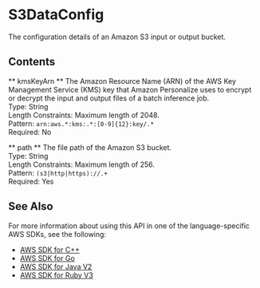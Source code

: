 # S3DataConfig<a name="API_S3DataConfig"></a>

The configuration details of an Amazon S3 input or output bucket\.

## Contents<a name="API_S3DataConfig_Contents"></a>

 ** kmsKeyArn **   <a name="personalize-Type-S3DataConfig-kmsKeyArn"></a>
The Amazon Resource Name \(ARN\) of the AWS Key Management Service \(KMS\) key that Amazon Personalize uses to encrypt or decrypt the input and output files of a batch inference job\.  
Type: String  
Length Constraints: Maximum length of 2048\.  
Pattern: `arn:aws.*:kms:.*:[0-9]{12}:key/.*`   
Required: No

 ** path **   <a name="personalize-Type-S3DataConfig-path"></a>
The file path of the Amazon S3 bucket\.  
Type: String  
Length Constraints: Maximum length of 256\.  
Pattern: `(s3|http|https)://.+`   
Required: Yes

## See Also<a name="API_S3DataConfig_SeeAlso"></a>

For more information about using this API in one of the language\-specific AWS SDKs, see the following:
+  [ AWS SDK for C\+\+](https://docs.aws.amazon.com/goto/SdkForCpp/personalize-2018-05-22/S3DataConfig) 
+  [ AWS SDK for Go](https://docs.aws.amazon.com/goto/SdkForGoV1/personalize-2018-05-22/S3DataConfig) 
+  [ AWS SDK for Java V2](https://docs.aws.amazon.com/goto/SdkForJavaV2/personalize-2018-05-22/S3DataConfig) 
+  [ AWS SDK for Ruby V3](https://docs.aws.amazon.com/goto/SdkForRubyV3/personalize-2018-05-22/S3DataConfig) 